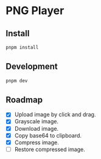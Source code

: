 # PNG Player

## Install

```bash
pnpm install
```

## Development

```bash
pnpm dev
```

## Roadmap

- [x] Upload image by click and drag.
- [x] Grayscale image.
- [x] Download image.
- [x] Copy base64 to clipboard.
- [x] Compress image.
- [ ] Restore compressed image.
